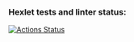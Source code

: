 ### Hexlet tests and linter status:
[![Actions Status](https://github.com/margisk/python-project-lvl1/actions/workflows/hexlet-check.yml/badge.svg)](https://github.com/margisk/python-project-lvl1/actions)